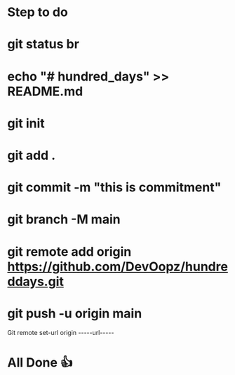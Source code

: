 # Step to do 
# git status br
# echo "# hundred_days" >> README.md  
# git init
# git add .    
# git commit -m "this is commitment" 
# git branch -M main     
# git remote add origin https://github.com/DevOopz/hundreddays.git
# git push -u origin main 
Git remote set-url origin -----url-----
# All Done 👍
